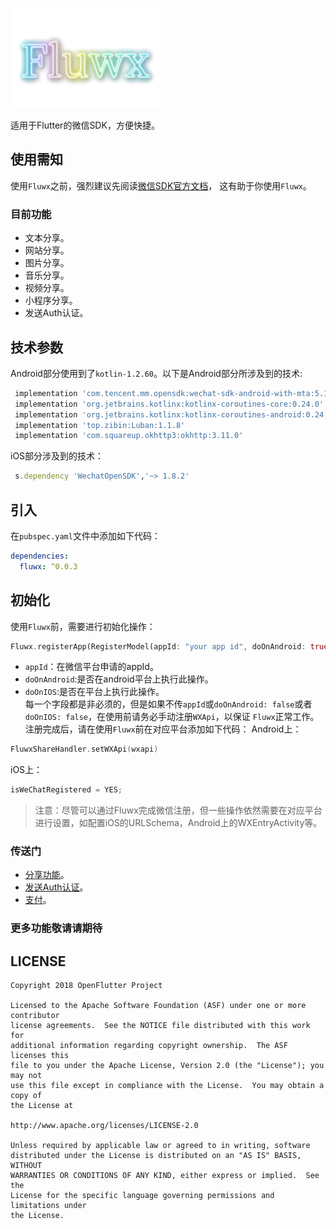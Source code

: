 ![logo](/arts/fluwx_logo.png)

适用于Flutter的微信SDK，方便快捷。


## 使用需知
 使用```Fluwx```之前，强烈建议先阅读[微信SDK官方文档](https://open.weixin.qq.com/cgi-bin/showdocument?action=dir_list&t=resource/res_list&verify=1)，
 这有助于你使用```Fluwx```。

### 目前功能
* 文本分享。
* 网站分享。
* 图片分享。
* 音乐分享。
* 视频分享。
* 小程序分享。
* 发送Auth认证。

## 技术参数
   Android部分使用到了```kotlin-1.2.60```。以下是Android部分所涉及到的技术:
   ```groovy
    implementation 'com.tencent.mm.opensdk:wechat-sdk-android-with-mta:5.1.4'
    implementation 'org.jetbrains.kotlinx:kotlinx-coroutines-core:0.24.0'
    implementation 'org.jetbrains.kotlinx:kotlinx-coroutines-android:0.24.0'
    implementation 'top.zibin:Luban:1.1.8'
    implementation 'com.squareup.okhttp3:okhttp:3.11.0'
   ```
   iOS部分涉及到的技术：
   ```ruby
    s.dependency 'WechatOpenSDK','~> 1.8.2'
   ```
## 引入
在```pubspec.yaml```文件中添加如下代码：
```yaml
dependencies:
  fluwx: ^0.0.3
```


## 初始化
使用```Fluwx```前，需要进行初始化操作：
 ```dart
 Fluwx.registerApp(RegisterModel(appId: "your app id", doOnAndroid: true, doOnIOS: true));
 ```
 - ```appId```：在微信平台申请的appId。
 - ```doOnAndroid```:是否在android平台上执行此操作。
 - ```doOnIOS```:是否在平台上执行此操作。</br>
 每一个字段都是非必须的，但是如果不传```appId```或```doOnAndroid: false```或者```doOnIOS: false```，在使用前请务必手动注册```WXApi```，以保证
 ```Fluwx```正常工作。
 注册完成后，请在使用```Fluwx```前在对应平台添加如下代码：
 Android上：
 ```Kotlin
 FluwxShareHandler.setWXApi(wxapi)
 ```
 iOS上：
 ```objective-c
isWeChatRegistered = YES;
 ```

> 注意：尽管可以通过Fluwx完成微信注册，但一些操作依然需要在对应平台进行设置，如配置iOS的URLSchema，Android上的WXEntryActivity等。

### 传送门
* [分享功能](docs/SHARE.md)。
* [发送Auth认证](docs/SEND_AUTH.md)。
* [支付](docs/WXPay.md)。


### 更多功能敬请请期待

## LICENSE


    Copyright 2018 OpenFlutter Project

    Licensed to the Apache Software Foundation (ASF) under one or more contributor
    license agreements.  See the NOTICE file distributed with this work for
    additional information regarding copyright ownership.  The ASF licenses this
    file to you under the Apache License, Version 2.0 (the "License"); you may not
    use this file except in compliance with the License.  You may obtain a copy of
    the License at

    http://www.apache.org/licenses/LICENSE-2.0

    Unless required by applicable law or agreed to in writing, software
    distributed under the License is distributed on an "AS IS" BASIS, WITHOUT
    WARRANTIES OR CONDITIONS OF ANY KIND, either express or implied.  See the
    License for the specific language governing permissions and limitations under
    the License.
